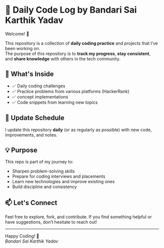 # 🚀 Daily Code Log by Bandari Sai Karthik Yadav

Welcome! 👋

This repository is a collection of **daily coding practice** and projects that I’ve been working on.  
The purpose of this repository is to **track my progress**, **stay consistent**, and **share knowledge** with others in the tech community.

## 📌 What's Inside

- ✅ Daily coding challenges  
- ✅ Practice problems from various platforms (HackerRank)  
- ✅  concept implementations  
- ✅ Code snippets from learning new topics  

## 📅 Update Schedule

I update this repository **daily** (or as regularly as possible) with new code, improvements, and notes.

## 💡 Purpose

This repo is part of my journey to:
- Sharpen problem-solving skills  
- Prepare for coding interviews and placements  
- Learn new technologies and improve existing ones  
- Build discipline and consistency  

## 📫 Let's Connect

Feel free to explore, fork, and contribute. If you find something helpful or have suggestions, don’t hesitate to reach out!

---

Happy Coding! 🚀  
*Bandari Sai Karthik Yadav*
